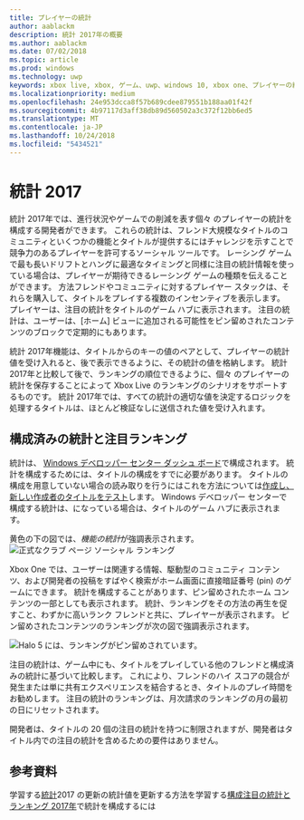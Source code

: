 ```yaml
---
title: プレイヤーの統計
author: aablackm
description: 統計 2017年の概要
ms.author: aablackm
ms.date: 07/02/2018
ms.topic: article
ms.prod: windows
ms.technology: uwp
keywords: xbox live, xbox, ゲーム、uwp、windows 10, xbox one、プレイヤーの統計、ランキング, 統計 2017
ms.localizationpriority: medium
ms.openlocfilehash: 24e953dcca8f57b689cdee879551b188aa01f42f
ms.sourcegitcommit: 4b97117d3aff38db89d560502a3c372f12bb6ed5
ms.translationtype: MT
ms.contentlocale: ja-JP
ms.lasthandoff: 10/24/2018
ms.locfileid: "5434521"
---
```

# <a name="stats-2017"></a>統計 2017

統計 2017年では、進行状況やゲームでの削減を表す個々 のプレイヤーの統計を構成する開発者ができます。 これらの統計は、フレンド大規模なタイトルのコミュニティといくつかの機能とタイトルが提供するにはチャレンジを示すことで競争力のあるプレイヤーを許可するソーシャル ツールです。 レーシング ゲームで最も長いドリフトとハングに最適なタイミングと同様に注目の統計情報を使っている場合は、プレイヤーが期待できるレーシング ゲームの種類を伝えることができます。 方法フレンドやコミュニティに対するプレイヤー スタックは、それらを購入して、タイトルをプレイする複数のインセンティブを表示します。 プレイヤーは、注目の統計をタイトルのゲーム ハブに表示されます。 注目の統計は、ユーザーは、[ホーム] ビューに追加される可能性をピン留めされたコンテンツのブロックで定期的にもあります。

統計 2017年機能は、タイトルからのキーの値のペアとして、プレイヤーの統計値を受け入れると、後で表示できるように、その統計の値を格納します。 統計 2017年と比較して後で、ランキングの順位できるように、個々 のプレイヤーの統計を保存することによって Xbox Live のランキングのシナリオをサポートするものです。 統計 2017年では、すべての統計の適切な値を決定するロジックを処理するタイトルは、ほとんど検証なしに送信された値を受け入れます。

## <a name="configured-stats-and-featured-leaderboards"></a>構成済みの統計と注目ランキング

統計は、 [Windows デベロッパー センター ダッシュ ボード](https://developer.microsoft.com/en-us/dashboard/windows/overview)で構成されます。 統計を構成するためには、タイトルの構成をすでに必要があります。 タイトルの構成を用意していない場合の読み取りを行うにはこれを方法については[作成し、新しい作成者のタイトルをテスト](../get-started-with-creators/create-and-test-a-new-creators-title.md)します。  Windows デベロッパー センターで構成する統計は、になっている場合は、タイトルのゲーム ハブに表示されます。

黄色の下の図では、*機能の統計*が強調表示されます。
![正式なクラブ ページ ソーシャル ランキング](../images/omega/gamehub_featuredstats.png)


Xbox One では、ユーザーは関連する情報、駆動型のコミュニティ コンテンツ、および開発者の投稿をすばやく検索がホーム画面に直接暗証番号 (pin) のゲームにできます。 統計を構成することがあります、ピン留めされたホーム コンテンツの一部としても表示されます。 統計、ランキングをその方法の再生を促すこと、わずかに高いランク フレンドと共に、プレイヤーが表示されます。 ピン留めされたコンテンツのランキングが次の図で強調表示されます。

![Halo 5 には、ランキングがピン留めされています。](../images/stats/Halo_5_Pinned_Leaderboard.png)

注目の統計は、ゲーム中にも、タイトルをプレイしている他のフレンドと構成済みの統計に基づいて比較します。 これにより、フレンドのハイ スコアの競合が発生または単に共有エクスペリエンスを結合するとき、タイトルのプレイ時間をお勧めします。 注目の統計のランキングは、月次請求のランキングの月の最初の日にリセットされます。

開発者は、タイトルの 20 個の注目の統計を持つに制限されますが、開発者はタイトル内での注目の統計を含めるための要件はありません。

## <a name="further-reading"></a>参考資料
学習する[統計](player-stats-updating.md)2017 の更新の統計値を更新する方法を学習する[構成注目の統計とランキング 2017年](../configure-xbl/dev-center/featured-stats-and-leaderboards.md)で統計を構成するには